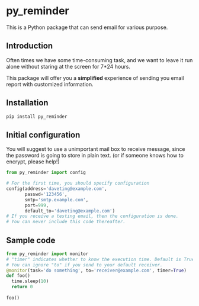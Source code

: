 # py_reminder
This is a Python package that can send email for various purpose.

## Introduction
Often times we have some time-consuming task, and we want to leave it run alone without staring at the screen for 7\*24 hours.

This package will offer you a **simplified** experience of sending you email report with customized information.

## Installation
```bash
pip install py_reminder
```

## Initial configuration
You will suggest to use a unimportant mail box to receive message, since the password is going to store in plain text. (or if someone knows how to encrypt, please help!)

```python
from py_reminder import config

# For the first time, you should specify configuration
config(address='daveting@example.com',
       passwd='123456',
       smtp='smtp.example.com',
       port=999,
       default_to='daveting@example.com')
# If you receive a testing email, then the configuration is done.
# You can never include this code thereafter.
```

## Sample code
```python
from py_reminder import monitor
# "timer" indicates whether to know the execution time. Default is True.
# You can ignore "to" if you send to your default receiver.
@monitor(task='do something', to='receiver@example.com', timer=True)
def foo()
  time.sleep(10)
  return 0
 
foo() 
```
